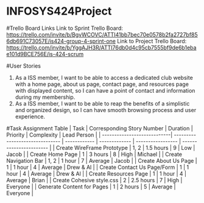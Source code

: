 ﻿# INFOSYS424Project

#Trello Board Links
Link to Sprint Trello Board: https://trello.com/invite/b/BgvWCOVC/ATTI41bb7bec70e0578b2fa2727bf856db691C73057E/is424-group-4-sprint-one
Link to Project Trello Board: https://trello.com/invite/b/YggAJH3R/ATTI76db0d4c95cb7555bf9de6b1ebae101d9BCE756E/is-424-scrum

#User Stories
1. As a ISS member, I want to be able to access a dedicated club website with a home page, about us page, contact page, and resources page with displayed content, so I can have a point of contact and information during my membership.
2. As a ISS member, I want to be able to reap the benefits of a simplistic and organized design, so I can have smooth browsing process and user experience.

#Task Assignment Table
| Task                        | Corresponding Story Number      | Duration     | Priority      | Complexity        | Lead Person             |
| ----------------------------| ------------------------------- | ------------ | ------------- | ----------------- | ----------------------- |
| Create WireFrame Prototype  | 1, 2                            | 1.5 hours    | 9             | Low               | Jacob                   |
| Create Home Page            | 1                               | 3 hours      | 8             | High              | Michael                 |
| Create Navigation Bar       | 1, 2                            | 1 hour       | 7             | Average           | Jacob                   |
| Create About Us Page        | 1                               | 1 hour       | 4             | Average           | Drew & Al               |
| Create Contact Us Page/Form | 1                               | 1 hour       | 4             | Average           | Drew & Al               |
| Create Resources Page       | 1                               | 1 hour       | 4             | Average           | Brian                   |
| Create Cohesive style.css   | 2                               | 2.5 hours    | 7             | High              | Everyone                |
| Generate Content for Pages  | 1                               | 2 hours      | 5             | Average           | Everyone                |

